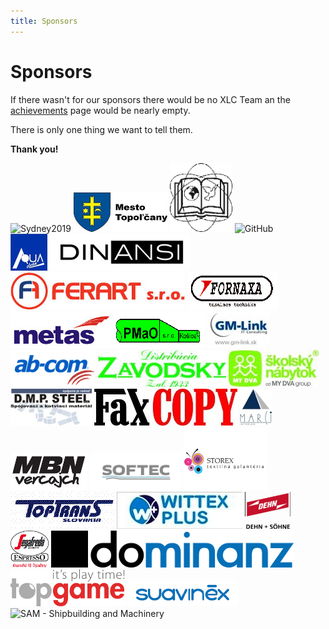 ```yaml
---
title: Sponsors
---
```


# Sponsors

If there wasn't for our sponsors there would be no XLC Team an the
[achievements](/achievements) page would be nearly empty.

There is only one thing we want to tell them.

**Thank you!**

<div id="sponsors_top">
    <img src="/img/sponsors/Sydney_2019-sponsors_2.png" alt="Sydney2019" style="width: 650px;">
    <img src="/img/sponsors/topolcany.jpg" alt="Mesto Topoľčany" style="width: 150px">
    <img src="/img/sponsors/tribecska.png" alt="Základná škola Tribečská" style="width: 100px;">
    <img src="/img/sponsors/github-octocat.png" alt="GitHub" style="width: 100px;">
</div>

<div id="sponsors_scroller">
    <img src="/img/sponsors/aquaclean.png" alt="Aquaclean">
    <img src="/img/sponsors/dinansi.jpg" alt="Dinansi">
    <img src="/img/sponsors/ferart.jpg" alt="Ferart">
    <img src="/img/sponsors/fornaxa.png" alt="Fornaxa">
    <img src="/img/sponsors/metas.jpg" alt="Metas">
    <img src="/img/sponsors/pmao.png" alt="Pmao">
    <img src="/img/sponsors/gmlink.jpg" alt="GM-Link">
    <img src="/img/sponsors/abcom.jpeg" alt="ab-com shop">
    <img src="/img/sponsors/zavodsky.jpg" alt="Distribúcia Závodský">
    <img src="/img/sponsors/mydva.jpg" alt="My Dva Group">
    <img src="/img/sponsors/dmpsteel.JPG" alt="D.M.P. STEEL">
    <img src="/img/sponsors/faxcopy.jpg" alt="FaxCOPY">
    <img src="/img/sponsors/marci.jpg" alt="Marci">
    <img src="/img/sponsors/mbnvercajch.jpg" alt="MBN vercajch">
    <img src="/img/sponsors/softec.png" alt="SOFTEC">
    <img src="/img/sponsors/storex.png" alt="STOREX">
    <img src="/img/sponsors/toptrans.png" alt="TopTrans">
    <img src="/img/sponsors/wittexplus.JPG" alt="WITTEX PLUS">
    <img src="/img/sponsors/dehnsohne.png" alt="DEHN + SOHNE">
    <img src="/img/sponsors/segafredo.png" alt="Segafredo Topoľčany">
    <img src="/img/sponsors/dominanz.png" alt="Dominanz">
    <img src="/img/sponsors/topgame.png" alt="TopGame">
    <img src="/img/sponsors/suavinex.png" alt="suavinex">
    <img src="/img/sponsors/sam_small.png" alt="SAM - Shipbuilding and Machinery">
</div>

<script src="/js/libs/imageScroller.js"></script>
<script>
    $(document).ready(function(){
        $("#sponsors_scroller").imageScroller( {
       	    direction:'left',
       	    speed:'5000'
        });
    });
</script>
